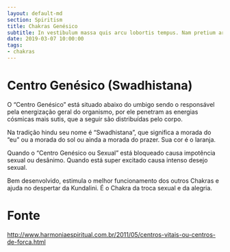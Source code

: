 ```yaml
---
layout: default-md
section: Spiritism
title: Chakras Genésico
subtitle: In vestibulum massa quis arcu lobortis tempus. Nam pretium arcu in odio vulputate luctus.
date: 2019-03-07 10:00:00
tags:
- chakras
---
```


# Centro Genésico (Swadhistana)

O “Centro Genésico” está situado abaixo do umbigo sendo o responsável pela energização geral do organismo, por ele penetram as energias cósmicas mais sutis, que a seguir são distribuídas pelo corpo.

Na tradição hindu seu nome é “Swadhistana”, que significa a morada do “eu” ou a morada do sol ou ainda a morada do prazer. Sua cor é o laranja.

Quando o “Centro Genésico ou Sexual” está bloqueado causa impotência sexual ou desânimo. Quando está super excitado causa intenso desejo sexual.

Bem desenvolvido, estimula o melhor funcionamento dos outros Chakras e ajuda no despertar da Kundalini. É o Chakra da troca sexual e da alegria.




# Fonte
http://www.harmoniaespiritual.com.br/2011/05/centros-vitais-ou-centros-de-forca.html
